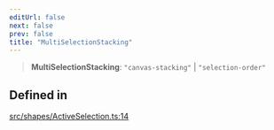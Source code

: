 ```yaml
---
editUrl: false
next: false
prev: false
title: "MultiSelectionStacking"
---
```


> **MultiSelectionStacking**: `"canvas-stacking"` \| `"selection-order"`

## Defined in

[src/shapes/ActiveSelection.ts:14](https://github.com/fabricjs/fabric.js/blob/8748628df7e9de00ba77413bfc3ad9e9fe9d4f30/src/shapes/ActiveSelection.ts#L14)
